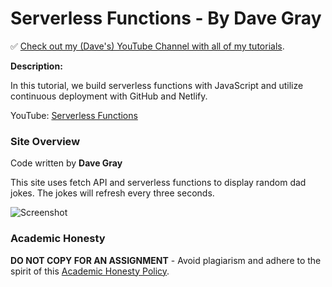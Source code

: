 # Serverless Functions - By Dave Gray

✅ [Check out my (Dave's) YouTube Channel with all of my tutorials](https://www.youtube.com/DaveGrayTeachesCode).

**Description:**

In this tutorial, we build serverless functions with JavaScript and utilize continuous deployment with GitHub and Netlify.

YouTube: [Serverless Functions](https://youtu.be/J7RKx8f4Frs)

### Site Overview

Code written by **Dave Gray**

This site uses fetch API and serverless functions to display random dad jokes. The jokes will refresh every three seconds.

![Screenshot](https://github.com/RVCC-IDMX/dad-jokes-tarunbalaji3/blob/main/images/Site%20Screenshot.png)

### Academic Honesty

**DO NOT COPY FOR AN ASSIGNMENT** - Avoid plagiarism and adhere to the spirit of this [Academic Honesty Policy](https://www.freecodecamp.org/news/academic-honesty-policy/).
